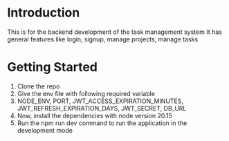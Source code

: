 # Introduction 
This is for the backend development of the task management system
It has general features like
login, signup, manage projects, manage tasks

# Getting Started
1. Clone the repo
2. Give the env file with following required variable
3. NODE_ENV, PORT, JWT_ACCESS_EXPIRATION_MINUTES, JWT_REFRESH_EXPIRATION_DAYS, JWT_SECRET, DB_URL
4. Now, install the dependencies with node version 20.15
5. Run the npm run dev command to run the application in the development mode